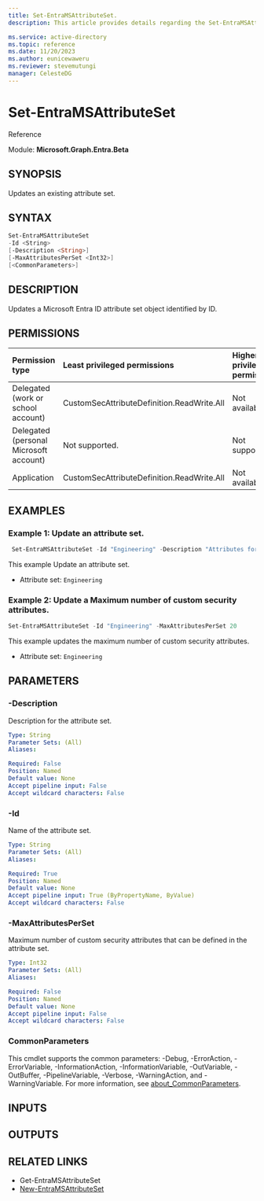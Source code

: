 ```yaml
---
title: Set-EntraMSAttributeSet.
description: This article provides details regarding the Set-EntraMSAttributeSet command.

ms.service: active-directory
ms.topic: reference
ms.date: 11/20/2023
ms.author: eunicewaweru
ms.reviewer: stevemutungi
manager: CelesteDG
---
```


# Set-EntraMSAttributeSet

Reference

Module: **Microsoft.Graph.Entra.Beta**

## SYNOPSIS

Updates an existing attribute set.

## SYNTAX

```powershell
Set-EntraMSAttributeSet 
-Id <String>
[-Description <String>]
[-MaxAttributesPerSet <Int32>]
[<CommonParameters>]
```

## DESCRIPTION 

Updates a Microsoft Entra ID attribute set object identified by ID.

## PERMISSIONS

|Permission type|Least privileged permissions|Higher privileged permissions|
|:---|:---|:---|
|Delegated (work or school account)|CustomSecAttributeDefinition.ReadWrite.All|Not available.|
|Delegated (personal Microsoft account)|Not supported.|Not supported.|
|Application|CustomSecAttributeDefinition.ReadWrite.All|Not available.|

## EXAMPLES

### Example 1: Update an attribute set.
  
```powershell
 Set-EntraMSAttributeSet -Id "Engineering" -Description "Attributes for cloud engineering team"
``` 

This example Update an attribute set.

- Attribute set: `Engineering`

### Example 2: Update a Maximum number of custom security attributes.

```powershell
Set-EntraMSAttributeSet -Id "Engineering" -MaxAttributesPerSet 20
```

This example updates the maximum number of custom security attributes.

- Attribute set: `Engineering`

## PARAMETERS

### -Description
Description for the attribute set.

```yaml
Type: String
Parameter Sets: (All)
Aliases:

Required: False
Position: Named
Default value: None
Accept pipeline input: False
Accept wildcard characters: False
```
### -Id
Name of the attribute set.

```yaml
Type: String
Parameter Sets: (All)
Aliases:

Required: True
Position: Named
Default value: None
Accept pipeline input: True (ByPropertyName, ByValue)
Accept wildcard characters: False
```
### -MaxAttributesPerSet
Maximum number of custom security attributes that can be defined in the attribute set.

```yaml
Type: Int32
Parameter Sets: (All)
Aliases:

Required: False
Position: Named
Default value: None
Accept pipeline input: False
Accept wildcard characters: False
```
### CommonParameters
This cmdlet supports the common parameters: -Debug, -ErrorAction, -ErrorVariable, -InformationAction, -InformationVariable, -OutVariable, -OutBuffer, -PipelineVariable, -Verbose, -WarningAction, and -WarningVariable. For more information, see [about_CommonParameters](http://go.microsoft.com/fwlink/?LinkID=113216).

## INPUTS

## OUTPUTS

## RELATED LINKS

- Get-EntraMSAttributeSet
- [New-EntraMSAttributeSet](./New-EntraMSAttributeSet.md)
